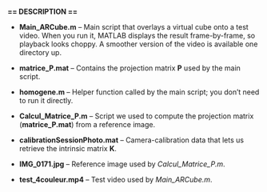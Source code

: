 **== DESCRIPTION ==**

* **Main\_ARCube.m** – Main script that overlays a virtual cube onto a test video.
  When you run it, MATLAB displays the result frame-by-frame, so playback looks choppy.
  A smoother version of the video is available one directory up.

* **matrice\_P.mat** – Contains the projection matrix **P** used by the main script.

* **homogene.m** – Helper function called by the main script; you don’t need to run it directly.

* **Calcul\_Matrice\_P.m** – Script we used to compute the projection matrix
  (**matrice\_P.mat**) from a reference image.

* **calibrationSessionPhoto.mat** – Camera-calibration data that lets us retrieve the intrinsic matrix **K**.

* **IMG\_0171.jpg** – Reference image used by *Calcul\_Matrice\_P.m*.

* **test\_4couleur.mp4** – Test video used by *Main\_ARCube.m*.
